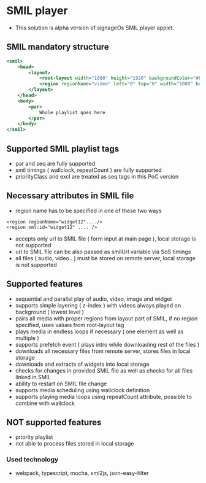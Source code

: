# SMIL player

- This solution is alpha version of signageOs SMIL player applet.

## SMIL mandatory structure
```xml
<smil>
    <head>
        <layout>
            <root-layout width="1080" height="1920" backgroundColor="#FFFFFF" />
            <region regionName="video" left="0" top="0" width="1080" height="1920" z-index="1" backgroundColor="#FFFFFF" mediaAlign="center" />
        </layout>
    </head>
    <body>
        <par> 
            Whole playlist goes here
        </par> 
    </body>
</smil>
```
## Supported SMIL  playlist tags
- par and seq are fully supported
- smil timings ( wallclock, repeatCount ) are fully supported
- priorityClass and excl are treated as seq tags in this PoC version

## Necessary attributes in SMIL file
- region name has to be specified in one of these two ways
```
<region regionName="widget12"..../>
<region xml:id="widget12" .... />
```
- accepts only url to SMIL file ( form input at main page ), local storage is not supported
- url to SMIL file can be also passed as smilUrl variable via SoS timings
- all files ( audio, video.. ) must be stored on remote server,  local storage is not supported

## Supported features
- sequential and parallel play of audio, video, image and widget
- supports simple layering ( z-index ) with videos always played on background ( lowest level ) 
- pairs all media with proper regions from layout part of SMIL, if no region specified, uses values from root-layout tag
- plays media in endless loops if necessary ( one element as well as multiple )
- supports prefetch event ( plays intro while downloading rest of the files )
- downloads all necessary files from remote server, stores files in local storage
- downloads and extracts of widgets into local storage
- checks for changes in provided SMIL file as well as checks for all files linked in SMIL
- ability to restart on SMIL file change
- supports media scheduling using wallclock definition
- supports playing media loops using repeatCount attribute, possible to combine with wallclock

## NOT supported features
- priority playlist
- not able to process files stored in local storage

### Used technology
- webpack, typescript, mocha, xml2js, json-easy-filter
